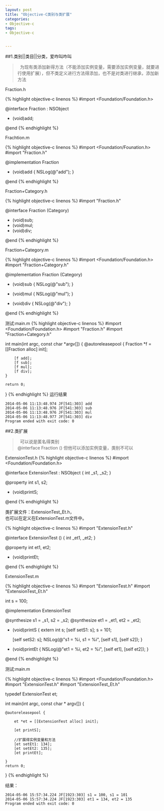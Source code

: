 ```yaml
---
layout: post
title: "Objective-C类别与类扩展"
categories:
- Objective-c
tags:
- Objective-c


---
```

##1.类别||类目||分类，爱咋叫咋叫
>&nbsp;&nbsp;为现有类添加新得方法（不能添加实例变量，需要添加实例变量，就要进行使用扩展），但不类定义进行方法得添加，也不是对类进行继承，添加新方法

Fraction.h

{% highlight objective-c linenos %}
#import <Foundation/Foundation.h>

@interface Fraction : NSObject

- (void)add;

@end
{% endhighlight %}

Frachtion.m

{% highlight objective-c linenos %}
#import <Foundation/Founation.h>
#import "Fraction.h"

@implementation Fraction

- (void)add
{
	NSLog(@"add");
}

@end
{% endhighlight %}
 
Fraction+Category.h

{% highlight objective-c linenos %}
#import "Fraction.h"

@interface Fraction (Category)

- (void)sub;
- (void)mul;
- (void)div;

@end
{% endhighlight %}

Fraction+Category.m

{% highlight objective-c linenos %}
#import <Foundation/Foundation.h>
#import "Fraction+Category.h"

@implementation Fraction (Category)

- (void)sub
{
	NSLog(@"sub");
}

- (void)mul
{
	NSLog(@"mul");
}

- (void)div
{
	NSLog(@"div");
}

@end
{% endhighlight %}

测试:main.m
{% highlight objective-c linenos %}
#import <Foundation/Foundation.h>
#import "Fraction.h"
#import "Fraction+Category.h"

int main(int argc, const char *argv[])
{
	@autoreleasepool {
		Fraction *f = [[Fraction alloc] init];

		[f add];
		[f sub];
		[f mul];
		[f div];
	}

	return 0;
}
{% endhighlight %}
运行结果

```console
2014-05-06 11:13:48.974 JF[541:303] add
2014-05-06 11:13:48.976 JF[541:303] sub
2014-05-06 11:13:48.976 JF[541:303] mul
2014-05-06 11:13:48.977 JF[541:303] div
Program ended with exit code: 0
```
  
  
##2.类扩展
>&nbsp;&nbsp;可以说是匿名得类别  
@interface Fraction ()
但他可以添加实例变量，类别不可以

ExtensionTest.h
{% highlight objective-c linenos %}
#import <Foundation/Foundation.h>


@interface ExtensionTest : NSObject
{
    int _s1, _s2;
}

@property int s1, s2;

- (void)printS;

@end
{% endhighlight %}


类扩展文件：ExtensionTest_Et.h，  
也可以在定义在ExtensionTest.m文件中。

{% highlight objective-c linenos %}
#import "ExtensionTest.h"

@interface ExtensionTest ()
{
    int _et1, _et2;
}

@property int et1, et2;

- (void)printEt;

@end
{% endhighlight %}

ExtensionTest.m

{% highlight objective-c linenos %}
#import "ExtensionTest.h"
#import "ExtensionTest_Et.h"

int s = 100;

@implementation ExtensionTest

@synthesize s1 = _s1, s2 = _s2;
@synthesize et1 = _et1, et2 = _et2;

- (void)printS
{
    extern int s;
    [self setS1: s];
    s = 101;
    
    [self setS2: s];
    NSLog(@"s1 = %i, s1 = %i", [self s1], [self s2]);
}

- (void)printEt
{
    NSLog(@"et1 = %i, et2 = %i", [self et1], [self et2]);
}

@end
{% endhighlight %}

测试:main.m

{% highlight objective-c linenos %}
#import <Foundation/Foundation.h>
#import "ExtensionTest.h"
#import "ExtensionTest_Et.h"

typedef ExtensionTest et;

int main(int argc, const char * argv[])
{

    @autoreleasepool {
        
        et *et = [[ExtensionTest alloc] init];
        
        [et printS];
        
        //扩展得实例变量和方法
        [et setEt1: 134];
        [et setEt2: 135];
        [et printEt];
        
    }
    return 0;
}
{% endhighlight %}

结果：

```console
2014-05-06 15:57:34.224 JF[1923:303] s1 = 100, s1 = 101
2014-05-06 15:57:34.224 JF[1923:303] et1 = 134, et2 = 135
Program ended with exit code: 0
```

